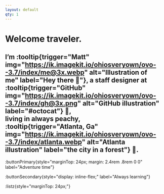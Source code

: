 ```yaml
---
layout: default
qty: 1
---
```


# Welcome traveler.

## I’m :tooltip{trigger="Matt" img="https://ik.imagekit.io/ohiosveryown/ovo--3.7/index/me@3x.webp" alt="Illustration of me" label="Hey there 👋"}, a staff designer at :tooltip{trigger="GitHub" img="https://ik.imagekit.io/ohiosveryown/ovo--3.7/index/gh@3x.png" alt="GitHub illustration" label="#octocat"} 🐙, <br>living in always peachy, :tooltip{trigger="Atlanta, Ga" img="https://ik.imagekit.io/ohiosveryown/ovo--3.7/index/atlanta.webp" alt="Atlanta illustration" label="the city in a forest"} 🍑.
<!-- The above line introduces the person with tooltips for additional information -->

:buttonPrimary{style="marginTop: 24px; margin: 2.4rem .8rem 0 0" label="Adventure time"}
<!-- The above line creates a primary button with the label "Adventure time" -->

:buttonSecondary{style="display: inline-flex;" label="Always learning"}
<!-- The above line creates a secondary button with the label "Always learning" -->

:listz{style="marginTop: 24px;"}